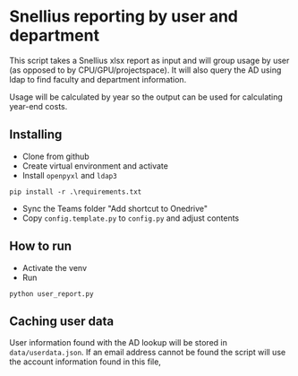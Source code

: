 # Snellius reporting by user and department
This script takes a Snellius xlsx report as input and will group usage by user (as opposed to by CPU/GPU/projectspace). It will also query the AD using ldap to find faculty and department information.

Usage will be calculated by year so the output can be used for calculating year-end costs.

## Installing
- Clone from github
- Create virtual environment and activate
- Install `openpyxl` and `ldap3`
```
pip install -r .\requirements.txt
```
- Sync the Teams folder "Add shortcut to Onedrive" 
- Copy `config.template.py` to `config.py` and adjust contents

## How to run
- Activate the venv 
- Run
```
python user_report.py
```
## Caching user data
User information found with the AD lookup will be stored in `data/userdata.json`. If an email address cannot be found the script will use the account information found in this file,
